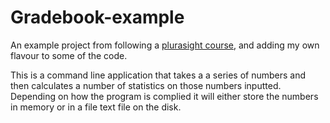 # Gradebook-example

An example project from following a [plurasight course](https://app.pluralsight.com/library/courses/csharp-fundamentals-dev/table-of-contents), and adding my own flavour to some of the code.


This is a command line application that takes a a series of numbers and then calculates a number of
statistics on those numbers inputted. Depending on how the program is complied it will either store
the numbers in memory or in a file text file on the disk.
